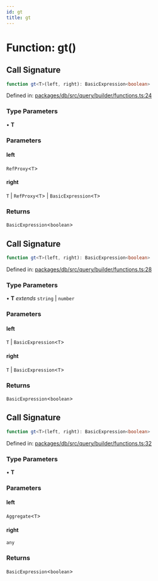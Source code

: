 ```yaml
---
id: gt
title: gt
---
```


<!-- DO NOT EDIT: this page is autogenerated from the type comments -->

# Function: gt()

## Call Signature

```ts
function gt<T>(left, right): BasicExpression<boolean>
```

Defined in: [packages/db/src/query/builder/functions.ts:24](https://github.com/TanStack/db/blob/main/packages/db/src/query/builder/functions.ts#L24)

### Type Parameters

• **T**

### Parameters

#### left

`RefProxy`\<`T`\>

#### right

`T` | `RefProxy`\<`T`\> | `BasicExpression`\<`T`\>

### Returns

`BasicExpression`\<`boolean`\>

## Call Signature

```ts
function gt<T>(left, right): BasicExpression<boolean>
```

Defined in: [packages/db/src/query/builder/functions.ts:28](https://github.com/TanStack/db/blob/main/packages/db/src/query/builder/functions.ts#L28)

### Type Parameters

• **T** *extends* `string` \| `number`

### Parameters

#### left

`T` | `BasicExpression`\<`T`\>

#### right

`T` | `BasicExpression`\<`T`\>

### Returns

`BasicExpression`\<`boolean`\>

## Call Signature

```ts
function gt<T>(left, right): BasicExpression<boolean>
```

Defined in: [packages/db/src/query/builder/functions.ts:32](https://github.com/TanStack/db/blob/main/packages/db/src/query/builder/functions.ts#L32)

### Type Parameters

• **T**

### Parameters

#### left

`Aggregate`\<`T`\>

#### right

`any`

### Returns

`BasicExpression`\<`boolean`\>
